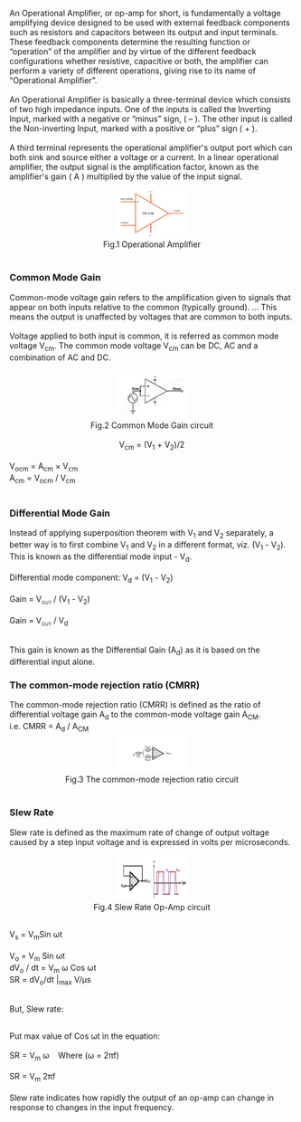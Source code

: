 An Operational Amplifier, or op-amp for short, is fundamentally a voltage amplifying device designed to be used with external feedback components such as resistors and capacitors between its output and input terminals. These feedback components determine the resulting function or “operation” of the amplifier and by virtue of the different feedback configurations whether resistive, capacitive or both, the amplifier can perform a variety of different operations, giving rise to its name of “Operational Amplifier”.<br><br>
An Operational Amplifier is basically a three-terminal device which consists of two high impedance inputs. One of the inputs is called the Inverting Input, marked with a negative or “minus” sign, ( – ). The other input is called the Non-inverting Input, marked with a positive or “plus” sign ( + ).<br><br>
A third terminal represents the operational amplifier's output port which can both sink and source either a voltage or a current. In a linear operational amplifier, the output signal is the amplification factor, known as the amplifier's gain ( A ) multiplied by the value of the input signal.<br>

<center><img src="images/op-amp-in-schematics.png" width="25%" alt="Operational Amplifier Diagram" title="Operational Amplifier"> </center>
<center>Fig.1 Operational Amplifier</center><br/>

<h3>Common Mode Gain</h3>
Common-mode voltage gain refers to the amplification given to signals that appear on both inputs relative to the common (typically ground). … This means the output is unaffected by voltages that are common to both inputs. <br><br>
Voltage applied to both input is common, it is referred as common mode voltage V<sub>cm</sub>. The common mode voltage V<sub>cm</sub> can be DC, AC and a combination of AC and DC.<br><br>

<center><img src="images/CommonModeGain.png" width="25%" alt="Common Mode Gain" title="Common Mode Gain"> </center>
<center>Fig.2 Common Mode Gain circuit</center><br/>

<center> V<sub>cm</sub> = (V<sub>1</sub> + V<sub>2</sub>)/2 </center><br>
V<sub>ocm</sub> = A<sub>cm</sub> &times; V<sub>cm</sub><br>
A<sub>cm</sub> = V<sub>ocm</sub> / V<sub>cm</sub><br>

<br>
<h3>Differential Mode Gain</h3>
Instead of applying superposition theorem with V<sub>1</sub> and V<sub>2</sub> separately, a better way is to first combine V<sub>1</sub> and V<sub>2</sub> in a different format, viz. (V<sub>1</sub> - V<sub>2</sub>). This is known as the differential mode input - V<sub>d</sub>. <br><br>
Differential mode component: V<sub>d</sub> = (V<sub>1</sub> - V<sub>2</sub>)<br><br>
Gain = V<sub style="font-size:0.5rem;">OUT</sub> / (V<sub>1</sub> - V<sub>2</sub>)<br><br>
Gain = V<sub style="font-size:0.5rem;">OUT</sub> / V<sub>d</sub>  <br><br>

This gain is known as the Differential Gain (A<sub>d</sub>) as it is based on the differential input alone.<br>

<h3>The common-mode rejection ratio (CMRR)</h3>
The common-mode rejection ratio (CMRR) is defined as the ratio of differential voltage gain A<sub>d</sub> to the common-mode voltage gain A<sub>CM</sub>.<br>
i.e. CMRR = A<sub>d</sub> / A<sub>CM</sub><br>

<center><img src="images/Common-Mode-Rejection-Ratio-CMRR.png" width="25%" alt="The common-mode rejection ratio" title="The common-mode rejection ratio"> </center>
<center>Fig.3 The common-mode rejection ratio circuit</center><br/>

<h3>Slew Rate</h3>
Slew rate is defined as the maximum rate of change of output voltage caused by a step input voltage and is expressed in volts per microseconds. <br><br>

<center><img src="images/Slew-Rate-in-Op-Amp.png" width="25%" alt="Slew-Rate-in-Op-Amp" title="Slew-Rate-in-Op-Amp"> </center>
<center>Fig.4 Slew Rate Op-Amp circuit</center><br/>

V<sub>s</sub> = V<sub>m</sub>Sin ωt<br><br>
V<sub>o</sub> = V<sub>m</sub> Sin ωt<br>
dV<sub>o</sub> / dt = V<sub>m</sub> ω Cos ωt<br>
SR  =  dV<sub>o</sub>/dt |<sub>max</sub> V/µs<br><br>

But, Slew rate:<br><br>

Put max value of Cos ωt in the equation:<br><br>
SR = V<sub>m</sub> ω  &nbsp;&nbsp; Where  (ω = 2πf)<br><br>
SR = V<sub>m</sub> 2πf<br><br>
Slew rate indicates how rapidly the output of an op-amp can change in response to changes in the input frequency.
